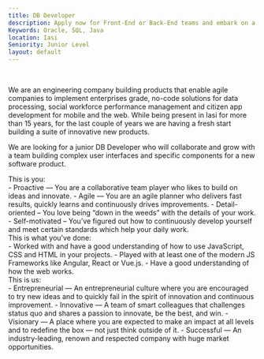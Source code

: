 ```yaml
---
title: DB Developer
description: Apply now for Front-End or Back-End teams and embark on a fast recruitment process for your internship journey.
Keywords: Oracle, SQL, Java
location: Iasi
Seniority: Junior Level
layout: default
---
```


<div class= "second-page-headline">&nbsp;</div>

We are an engineering company building products that enable agile companies to implement enterprises grade, no-code solutions for data processing, social workforce performance management and citizen app development for mobile and the web. While being present in Iasi for more than 15 years, for the last couple of years we are having a fresh start building a suite of innovative new products.

We are looking for a junior DB Developer who will collaborate and grow with a team building complex user interfaces and specific components for a new software product.
<div id="job-lst-line-second-page"> </div>

<div class= "second-page-headline">
This is you:</div>
 - Proactive — You are a collaborative team player who likes to build on ideas and innovate.
 - Agile — You are an agile planner who delivers fast results, quickly learns and continuously drives improvements.
 - Detail-oriented – You love being “down in the weeds” with the details of your work.
 - Self-motivated – You’ve figured out how to continuously develop yourself and meet certain standards which help your daily work.

<div class= "second-page-headline"> This is what you’ve done:</div>
 - Worked with and have a good understanding of how to use JavaScript, CSS and HTML in your projects.
 - Played with at least one of the modern JS Frameworks like Angular, React or Vue.js.
 - Have a good understanding of how the web works.

<div class= "second-page-headline">This is us:</div>
 - Entrepreneurial — An entrepreneurial culture where you are encouraged to try new ideas and to quickly fail in the spirit of innovation and continuous improvement.
 - Innovative — A team of smart colleagues that challenges status quo and shares a passion to innovate, be the best, and win.
 - Visionary — A place where you are expected to make an impact at all levels and to redefine the box — not just think outside of it.
 - Successful — An industry-leading, renown and respected company with huge market opportunities.
